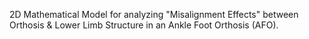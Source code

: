 2D Mathematical Model for analyzing "Misalignment Effects" between Orthosis & Lower Limb Structure in an Ankle Foot Orthosis (AFO).
